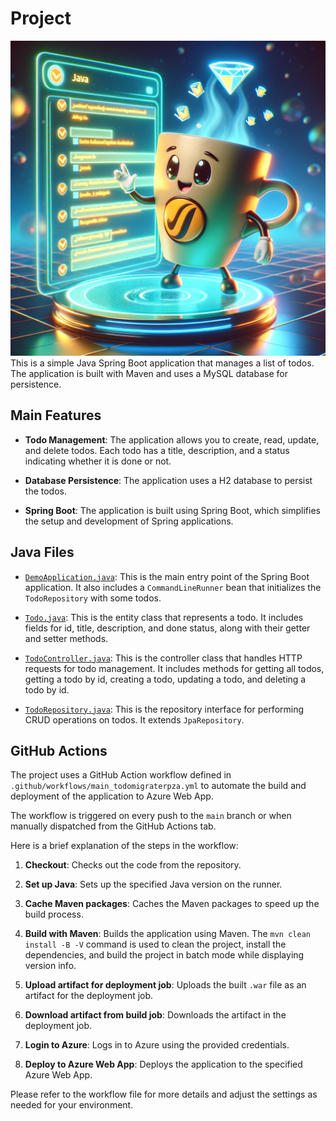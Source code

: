 # Project
![Image description](./images/image.png)
This is a simple Java Spring Boot application that manages a list of todos. The application is built with Maven and uses a MySQL database for persistence.

## Main Features

- **Todo Management**: The application allows you to create, read, update, and delete todos. Each todo has a title, description, and a status indicating whether it is done or not.

- **Database Persistence**: The application uses a H2 database to persist the todos.

- **Spring Boot**: The application is built using Spring Boot, which simplifies the setup and development of Spring applications.

## Java Files

- [`DemoApplication.java`](src/main/java/com/example/demo/DemoApplication.java): This is the main entry point of the Spring Boot application. It also includes a `CommandLineRunner` bean that initializes the `TodoRepository` with some todos.

- [`Todo.java`](src/main/java/com/example/demo/Todo.java): This is the entity class that represents a todo. It includes fields for id, title, description, and done status, along with their getter and setter methods.

- [`TodoController.java`](src/main/java/com/example/demo/TodoController.java): This is the controller class that handles HTTP requests for todo management. It includes methods for getting all todos, getting a todo by id, creating a todo, updating a todo, and deleting a todo by id.

- [`TodoRepository.java`](src/main/java/com/example/demo/TodoRepository.java): This is the repository interface for performing CRUD operations on todos. It extends `JpaRepository`.

## GitHub Actions

The project uses a GitHub Action workflow defined in `.github/workflows/main_todomigraterpza.yml` to automate the build and deployment of the application to Azure Web App.

The workflow is triggered on every push to the `main` branch or when manually dispatched from the GitHub Actions tab.

Here is a brief explanation of the steps in the workflow:

1. **Checkout**: Checks out the code from the repository.

2. **Set up Java**: Sets up the specified Java version on the runner.

3. **Cache Maven packages**: Caches the Maven packages to speed up the build process.

4. **Build with Maven**: Builds the application using Maven. The `mvn clean install -B -V` command is used to clean the project, install the dependencies, and build the project in batch mode while displaying version info.

5. **Upload artifact for deployment job**: Uploads the built `.war` file as an artifact for the deployment job.

6. **Download artifact from build job**: Downloads the artifact in the deployment job.

7. **Login to Azure**: Logs in to Azure using the provided credentials.

8. **Deploy to Azure Web App**: Deploys the application to the specified Azure Web App.

Please refer to the workflow file for more details and adjust the settings as needed for your environment.